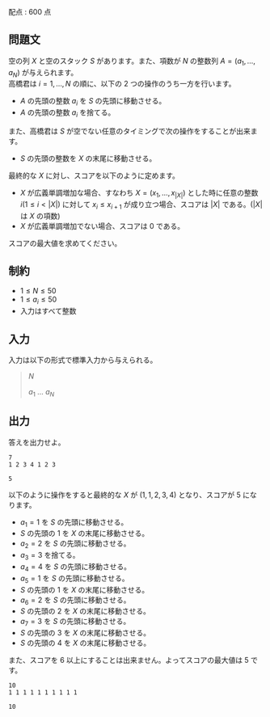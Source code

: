 配点 : $600$ 点

## 問題文

空の列 $X$ と空のスタック $S$ があります。また、項数が $N$ の整数列 $A=(a_1,\ldots,a_N)$ が与えられます。<br>
高橋君は $i=1,\ldots,N$ の順に、以下の $2$ つの操作のうち一方を行います。

- $A$ の先頭の整数 $a_i$ を $S$ の先頭に移動させる。
- $A$ の先頭の整数 $a_i$ を捨てる。

また、高橋君は $S$ が空でない任意のタイミングで次の操作をすることが出来ます。

- $S$ の先頭の整数を $X$ の末尾に移動させる。

最終的な $X$ に対し、スコアを以下のように定めます。

- $X$ が広義単調増加な場合、すなわち $X=(x_1,\ldots,x_{|X|})$ とした時に任意の整数 $i(1 \leq i \lt |X|)$ に対して $x_i \leq x_{i+1}$ が成り立つ場合、スコアは $|X|$ である。($|X|$ は $X$ の項数)
- $X$ が広義単調増加でない場合、スコアは $0$ である。

スコアの最大値を求めてください。

## 制約

- $1 \leq N \leq 50$
- $1 \leq a_i \leq 50$
- 入力はすべて整数

## 入力

入力は以下の形式で標準入力から与えられる。

> $N$
> 
> $a_1$ $\ldots$ $a_N$

## 出力

答えを出力せよ。

```input1
7
1 2 3 4 1 2 3
```

```output1
5
```

以下のように操作をすると最終的な $X$ が $(1,1,2,3,4)$ となり、スコアが $5$ になります。

- $a_1=1$ を $S$ の先頭に移動させる。
- $S$ の先頭の $1$ を $X$ の末尾に移動させる。
- $a_2=2$ を $S$ の先頭に移動させる。
- $a_3=3$ を捨てる。
- $a_4=4$ を $S$ の先頭に移動させる。
- $a_5=1$ を $S$ の先頭に移動させる。
- $S$ の先頭の $1$ を $X$ の末尾に移動させる。
- $a_6=2$ を $S$ の先頭に移動させる。
- $S$ の先頭の $2$ を $X$ の末尾に移動させる。
- $a_7=3$ を $S$ の先頭に移動させる。
- $S$ の先頭の $3$ を $X$ の末尾に移動させる。
- $S$ の先頭の $4$ を $X$ の末尾に移動させる。

また、スコアを $6$ 以上にすることは出来ません。よってスコアの最大値は $5$ です。

```input2
10
1 1 1 1 1 1 1 1 1 1
```

```output2
10
```